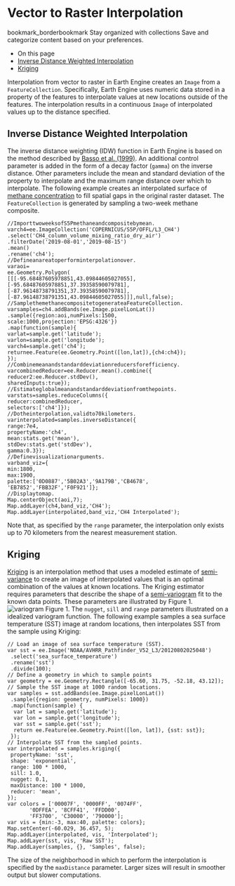  
#  Vector to Raster Interpolation
bookmark_borderbookmark Stay organized with collections  Save and categorize content based on your preferences. 
  * On this page
  * [Inverse Distance Weighted Interpolation](https://developers.google.com/earth-engine/guides/interpolation#inverse-distance-weighted-interpolation)
  * [Kriging](https://developers.google.com/earth-engine/guides/interpolation#kriging)


Interpolation from vector to raster in Earth Engine creates an `Image` from a `FeatureCollection`. Specifically, Earth Engine uses numeric data stored in a property of the features to interpolate values at new locations outside of the features. The interpolation results in a continuous `Image` of interpolated values up to the distance specified.
## Inverse Distance Weighted Interpolation
The inverse distance weighting (IDW) function in Earth Engine is based on the method described by [Basso et al. (1999)](https://ieeexplore.ieee.org/abstract/document/805606). An additional control parameter is added in the form of a decay factor (`gamma`) on the inverse distance. Other parameters include the mean and standard deviation of the property to interpolate and the maximum range distance over which to interpolate. The following example creates an interpolated surface of [ methane concentration](https://developers.google.com/earth-engine/datasets/catalog/COPERNICUS_S5P_OFFL_L3_CH4) to fill spatial gaps in the original raster dataset. The `FeatureCollection` is generated by sampling a two-week methane composite.
```
//ImporttwoweeksofS5Pmethaneandcompositebymean.
varch4=ee.ImageCollection('COPERNICUS/S5P/OFFL/L3_CH4')
.select('CH4_column_volume_mixing_ratio_dry_air')
.filterDate('2019-08-01','2019-08-15')
.mean()
.rename('ch4');
//Defineanareatoperforminterpolationover.
varaoi=
ee.Geometry.Polygon(
[[[-95.68487605978851,43.09844605027055],
[-95.68487605978851,37.39358590079781],
[-87.96148738791351,37.39358590079781],
[-87.96148738791351,43.09844605027055]]],null,false);
//SamplethemethanecompositetogenerateaFeatureCollection.
varsamples=ch4.addBands(ee.Image.pixelLonLat())
.sample({region:aoi,numPixels:1500,
scale:1000,projection:'EPSG:4326'})
.map(function(sample){
varlat=sample.get('latitude');
varlon=sample.get('longitude');
varch4=sample.get('ch4');
returnee.Feature(ee.Geometry.Point([lon,lat]),{ch4:ch4});
});
//Combinemeanandstandarddeviationreducersforefficiency.
varcombinedReducer=ee.Reducer.mean().combine({
reducer2:ee.Reducer.stdDev(),
sharedInputs:true});
//Estimateglobalmeanandstandarddeviationfromthepoints.
varstats=samples.reduceColumns({
reducer:combinedReducer,
selectors:['ch4']});
//Dotheinterpolation,validto70kilometers.
varinterpolated=samples.inverseDistance({
range:7e4,
propertyName:'ch4',
mean:stats.get('mean'),
stdDev:stats.get('stdDev'),
gamma:0.3});
//Definevisualizationarguments.
varband_viz={
min:1800,
max:1900,
palette:['0D0887','5B02A3','9A179B','CB4678',
'EB7852','FBB32F','F0F921']};
//Displaytomap.
Map.centerObject(aoi,7);
Map.addLayer(ch4,band_viz,'CH4');
Map.addLayer(interpolated,band_viz,'CH4 Interpolated');
```

Note that, as specified by the `range` parameter, the interpolation only exists up to 70 kilometers from the nearest measurement station.
## Kriging
[Kriging](https://en.wikipedia.org/wiki/Kriging) is an interpolation method that uses a modeled estimate of [semi-variance](https://en.wikipedia.org/wiki/Semivariance) to create an image of interpolated values that is an optimal combination of the values at known locations. The Kriging estimator requires parameters that describe the shape of a [semi-variogram](https://en.wikipedia.org/wiki/Variogram) fit to the known data points. These parameters are illustrated by Figure 1.
![variogram](https://developers.google.com/static/earth-engine/images/Variogram.png) Figure 1. The `nugget`, `sill` and `range` parameters illustrated on a idealized variogram function. 
The following example samples a sea surface temperature (SST) image at random locations, then interpolates SST from the sample using Kriging:
```
// Load an image of sea surface temperature (SST).
var sst = ee.Image('NOAA/AVHRR_Pathfinder_V52_L3/20120802025048')
 .select('sea_surface_temperature')
 .rename('sst')
 .divide(100);
// Define a geometry in which to sample points
var geometry = ee.Geometry.Rectangle([-65.60, 31.75, -52.18, 43.12]);
// Sample the SST image at 1000 random locations.
var samples = sst.addBands(ee.Image.pixelLonLat())
 .sample({region: geometry, numPixels: 1000})
 .map(function(sample) {
  var lat = sample.get('latitude');
  var lon = sample.get('longitude');
  var sst = sample.get('sst');
  return ee.Feature(ee.Geometry.Point([lon, lat]), {sst: sst});
 });
// Interpolate SST from the sampled points.
var interpolated = samples.kriging({
 propertyName: 'sst',
 shape: 'exponential',
 range: 100 * 1000,
 sill: 1.0,
 nugget: 0.1,
 maxDistance: 100 * 1000,
 reducer: 'mean',
});
var colors = ['00007F', '0000FF', '0074FF',
       '0DFFEA', '8CFF41', 'FFDD00',
       'FF3700', 'C30000', '790000'];
var vis = {min:-3, max:40, palette: colors};
Map.setCenter(-60.029, 36.457, 5);
Map.addLayer(interpolated, vis, 'Interpolated');
Map.addLayer(sst, vis, 'Raw SST');
Map.addLayer(samples, {}, 'Samples', false);
```

The size of the neighborhood in which to perform the interpolation is specified by the `maxDistance` parameter. Larger sizes will result in smoother output but slower computations.
